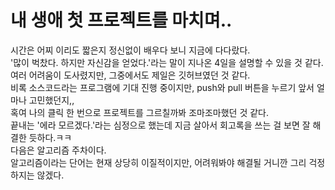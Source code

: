 # 내 생애 첫 프로젝트를 마치며..
시간은 어찌 이리도 짧은지 정신없이 배우다 보니 지금에 다다랐다.<br>
'많이 벅찼다. 하지만 자신감을 얻었다.'라는 말이 지나온 4일을 설명할 수 있을 것 같다.<br>
여러 어려움이 도사렸지만, 그중에서도 제일은 깃허브였던 것 같다.<br>
비록 소스코드라는 프로그램에 기대 진행 중이지만, push와 pull 버튼을 누르기 앞서 얼마나 고민했던지,,<br>
혹여 나의 클릭 한 번으로 프로젝트를 그르칠까봐 조마조마했던 것 같다.<br>
끝내는 '에라 모르겠다.'라는 심정으로 했는데 지금 살아서 회고록을 쓰는 걸 보면 잘 해결한 듯하다.ㅋㅋ<br>
다음은 알고리즘 주차이다.<br>
알고리즘이라는 단어는 현재 상당히 이질적이지만, 어려워봐야 해결될 거니깐 그리 걱정하지는 않겠다.<br>
